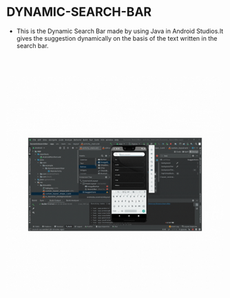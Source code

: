 # DYNAMIC-SEARCH-BAR

* This is the Dynamic Search Bar made by using Java in Android Studios.It gives the suggestion dynamically on the basis of the text written in the search bar.
<br>
<br>

![](https://github.com/Jigsaw-23122002/PHOTOS/blob/main/Untitled%20design%20(1).gif)
